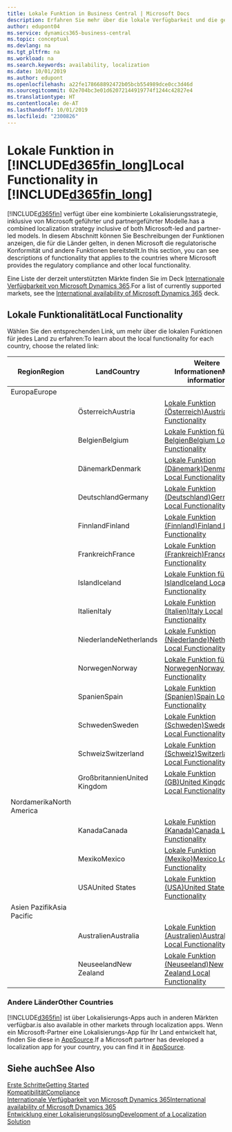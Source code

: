 ```yaml
---
title: Lokale Funktion in Business Central | Microsoft Docs
description: Erfahren Sie mehr über die lokale Verfügbarkeit und die gesetzliche Kompatibilität von Dynamics 365 Business Central.
author: edupont04
ms.service: dynamics365-business-central
ms.topic: conceptual
ms.devlang: na
ms.tgt_pltfrm: na
ms.workload: na
ms.search.keywords: availability, localization
ms.date: 10/01/2019
ms.author: edupont
ms.openlocfilehash: a22fe178668892472b05bcb554989dce0cc3d46d
ms.sourcegitcommit: 02e704bc3e01d62072144919774f1244c42827e4
ms.translationtype: HT
ms.contentlocale: de-AT
ms.lasthandoff: 10/01/2019
ms.locfileid: "2300826"
---
```

# <a name="local-functionality-in-included365fin_longincludesd365fin_long_mdmd"></a><span data-ttu-id="6dc4c-103">Lokale Funktion in [!INCLUDE[d365fin_long](includes/d365fin_long_md.md)]</span><span class="sxs-lookup"><span data-stu-id="6dc4c-103">Local Functionality in [!INCLUDE[d365fin_long](includes/d365fin_long_md.md)]</span></span>
[!INCLUDE[d365fin](includes/d365fin_md.md)] <span data-ttu-id="6dc4c-104">verfügt über eine kombinierte Lokalisierungsstrategie, inklusive von Microsoft geführter und partnergeführter Modelle.</span><span class="sxs-lookup"><span data-stu-id="6dc4c-104">has a combined localization strategy inclusive of both Microsoft-led and partner-led models.</span></span> <span data-ttu-id="6dc4c-105">In diesem Abschnitt können Sie Beschreibungen der Funktionen anzeigen, die für die Länder gelten, in denen Microsoft die regulatorische Konformität und andere Funktionen bereitstellt.</span><span class="sxs-lookup"><span data-stu-id="6dc4c-105">In this section, you can see descriptions of functionality that applies to the countries where Microsoft provides the regulatory compliance and other local functionality.</span></span>  

<span data-ttu-id="6dc4c-106">Eine Liste der derzeit unterstützten Märkte finden Sie im Deck [Internationale Verfügbarkeit von Microsoft Dynamics 365](https://docs.microsoft.com/en-us/dynamics365/get-started/availability).</span><span class="sxs-lookup"><span data-stu-id="6dc4c-106">For a list of currently supported markets, see the [International availability of Microsoft Dynamics 365](https://docs.microsoft.com/en-us/dynamics365/get-started/availability) deck.</span></span>  

## <a name="local-functionality"></a><span data-ttu-id="6dc4c-107">Lokale Funktionalität</span><span class="sxs-lookup"><span data-stu-id="6dc4c-107">Local Functionality</span></span>
<span data-ttu-id="6dc4c-108">Wählen Sie den entsprechenden Link, um mehr über die lokalen Funktionen für jedes Land zu erfahren:</span><span class="sxs-lookup"><span data-stu-id="6dc4c-108">To learn about the local functionality for each country, choose the related link:</span></span>

| <span data-ttu-id="6dc4c-109">Region</span><span class="sxs-lookup"><span data-stu-id="6dc4c-109">Region</span></span> | <span data-ttu-id="6dc4c-110">Land</span><span class="sxs-lookup"><span data-stu-id="6dc4c-110">Country</span></span> | <span data-ttu-id="6dc4c-111">Weitere Informationen</span><span class="sxs-lookup"><span data-stu-id="6dc4c-111">More information</span></span> |
| --- | --- |--- |
| <span data-ttu-id="6dc4c-112">Europa</span><span class="sxs-lookup"><span data-stu-id="6dc4c-112">Europe</span></span> |  | |
|        | <span data-ttu-id="6dc4c-113">Österreich</span><span class="sxs-lookup"><span data-stu-id="6dc4c-113">Austria</span></span> | [<span data-ttu-id="6dc4c-114">Lokale Funktion (Österreich)</span><span class="sxs-lookup"><span data-stu-id="6dc4c-114">Austria Local Functionality</span></span>](localfunctionality/austria/austria-local-functionality.md) |
|        | <span data-ttu-id="6dc4c-115">Belgien</span><span class="sxs-lookup"><span data-stu-id="6dc4c-115">Belgium</span></span> |  [<span data-ttu-id="6dc4c-116">Lokale Funktion für Belgien</span><span class="sxs-lookup"><span data-stu-id="6dc4c-116">Belgium Local Functionality</span></span>](localfunctionality/belgium/belgium-local-functionality.md) |
|        | <span data-ttu-id="6dc4c-117">Dänemark</span><span class="sxs-lookup"><span data-stu-id="6dc4c-117">Denmark</span></span> | [<span data-ttu-id="6dc4c-118">Lokale Funktion (Dänemark)</span><span class="sxs-lookup"><span data-stu-id="6dc4c-118">Denmark Local Functionality</span></span>](localfunctionality/denmark/denmark-local-functionality.md) |
|        | <span data-ttu-id="6dc4c-119">Deutschland</span><span class="sxs-lookup"><span data-stu-id="6dc4c-119">Germany</span></span> | [<span data-ttu-id="6dc4c-120">Lokale Funktion (Deutschland)</span><span class="sxs-lookup"><span data-stu-id="6dc4c-120">Germany Local Functionality</span></span>](localfunctionality/germany/germany-local-functionality.md) |
|        | <span data-ttu-id="6dc4c-121">Finnland</span><span class="sxs-lookup"><span data-stu-id="6dc4c-121">Finland</span></span> | [<span data-ttu-id="6dc4c-122">Lokale Funktion (Finnland)</span><span class="sxs-lookup"><span data-stu-id="6dc4c-122">Finland Local Functionality</span></span>](localfunctionality/finland/finland-local-functionality.md) |
|        | <span data-ttu-id="6dc4c-123">Frankreich</span><span class="sxs-lookup"><span data-stu-id="6dc4c-123">France</span></span> | [<span data-ttu-id="6dc4c-124">Lokale Funktion (Frankreich)</span><span class="sxs-lookup"><span data-stu-id="6dc4c-124">France Local Functionality</span></span>](localfunctionality/france/france-local-functionality.md) |
|        | <span data-ttu-id="6dc4c-125">Island</span><span class="sxs-lookup"><span data-stu-id="6dc4c-125">Iceland</span></span> | [<span data-ttu-id="6dc4c-126">Lokale Funktion für Island</span><span class="sxs-lookup"><span data-stu-id="6dc4c-126">Iceland Local Functionality</span></span>](localfunctionality/iceland/iceland-local-functionality.md) |
|        | <span data-ttu-id="6dc4c-127">Italien</span><span class="sxs-lookup"><span data-stu-id="6dc4c-127">Italy</span></span> | [<span data-ttu-id="6dc4c-128">Lokale Funktion (Italien)</span><span class="sxs-lookup"><span data-stu-id="6dc4c-128">Italy Local Functionality</span></span>](localfunctionality/italy/italy-local-functionality.md) |
|        | <span data-ttu-id="6dc4c-129">Niederlande</span><span class="sxs-lookup"><span data-stu-id="6dc4c-129">Netherlands</span></span> | [<span data-ttu-id="6dc4c-130">Lokale Funktion (Niederlande)</span><span class="sxs-lookup"><span data-stu-id="6dc4c-130">Netherlands Local Functionality</span></span>](localfunctionality/netherlands/netherlands-local-functionality.md) |
|        | <span data-ttu-id="6dc4c-131">Norwegen</span><span class="sxs-lookup"><span data-stu-id="6dc4c-131">Norway</span></span> | [<span data-ttu-id="6dc4c-132">Lokale Funktion für Norwegen</span><span class="sxs-lookup"><span data-stu-id="6dc4c-132">Norway Local Functionality</span></span>](localfunctionality/norway/norway-local-functionality.md) |
|        | <span data-ttu-id="6dc4c-133">Spanien</span><span class="sxs-lookup"><span data-stu-id="6dc4c-133">Spain</span></span> | [<span data-ttu-id="6dc4c-134">Lokale Funktion (Spanien)</span><span class="sxs-lookup"><span data-stu-id="6dc4c-134">Spain Local Functionality</span></span>](localfunctionality/spain/spain-local-functionality.md) |
|        | <span data-ttu-id="6dc4c-135">Schweden</span><span class="sxs-lookup"><span data-stu-id="6dc4c-135">Sweden</span></span> | [<span data-ttu-id="6dc4c-136">Lokale Funktion (Schweden)</span><span class="sxs-lookup"><span data-stu-id="6dc4c-136">Sweden Local Functionality</span></span>](localfunctionality/sweden/sweden-local-functionality.md) |
|        | <span data-ttu-id="6dc4c-137">Schweiz</span><span class="sxs-lookup"><span data-stu-id="6dc4c-137">Switzerland</span></span> | [<span data-ttu-id="6dc4c-138">Lokale Funktion (Schweiz)</span><span class="sxs-lookup"><span data-stu-id="6dc4c-138">Switzerland Local Functionality</span></span>](localfunctionality/switzerland/switzerland-local-functionality.md) |
|        | <span data-ttu-id="6dc4c-139">Großbritannien</span><span class="sxs-lookup"><span data-stu-id="6dc4c-139">United Kingdom</span></span> | [<span data-ttu-id="6dc4c-140">Lokale Funktion (GB)</span><span class="sxs-lookup"><span data-stu-id="6dc4c-140">United Kingdom Local Functionality</span></span>](localfunctionality/unitedkingdom/united-kingdom-local-functionality.md) |
| <span data-ttu-id="6dc4c-141">Nordamerika</span><span class="sxs-lookup"><span data-stu-id="6dc4c-141">North America</span></span> |       |  |
|        | <span data-ttu-id="6dc4c-142">Kanada</span><span class="sxs-lookup"><span data-stu-id="6dc4c-142">Canada</span></span>|[<span data-ttu-id="6dc4c-143">Lokale Funktion (Kanada)</span><span class="sxs-lookup"><span data-stu-id="6dc4c-143">Canada Local Functionality</span></span>](localfunctionality/canada/canada-local-functionality.md) |
|        | <span data-ttu-id="6dc4c-144">Mexiko</span><span class="sxs-lookup"><span data-stu-id="6dc4c-144">Mexico</span></span> | [<span data-ttu-id="6dc4c-145">Lokale Funktion (Mexiko)</span><span class="sxs-lookup"><span data-stu-id="6dc4c-145">Mexico Local Functionality</span></span>](localfunctionality/mexico/mexico-local-functionality.md) |
|        | <span data-ttu-id="6dc4c-146">USA</span><span class="sxs-lookup"><span data-stu-id="6dc4c-146">United States</span></span>|[<span data-ttu-id="6dc4c-147">Lokale Funktion (USA)</span><span class="sxs-lookup"><span data-stu-id="6dc4c-147">United States Local Functionality</span></span>](localfunctionality/unitedstates/united-states-local-functionality.md) |
| <span data-ttu-id="6dc4c-148">Asien Pazifik</span><span class="sxs-lookup"><span data-stu-id="6dc4c-148">Asia Pacific</span></span> |       |  |
|        | <span data-ttu-id="6dc4c-149">Australien</span><span class="sxs-lookup"><span data-stu-id="6dc4c-149">Australia</span></span> | [<span data-ttu-id="6dc4c-150">Lokale Funktion (Australien)</span><span class="sxs-lookup"><span data-stu-id="6dc4c-150">Australia Local Functionality</span></span>](localfunctionality/australia/australia-local-functionality.md) |
|        | <span data-ttu-id="6dc4c-151">Neuseeland</span><span class="sxs-lookup"><span data-stu-id="6dc4c-151">New Zealand</span></span> | [<span data-ttu-id="6dc4c-152">Lokale Funktion (Neuseeland)</span><span class="sxs-lookup"><span data-stu-id="6dc4c-152">New Zealand Local Functionality</span></span>](localfunctionality/newzealand/new-zealand-local-functionality.md) |

### <a name="other-countries"></a><span data-ttu-id="6dc4c-153">Andere Länder</span><span class="sxs-lookup"><span data-stu-id="6dc4c-153">Other Countries</span></span>
[!INCLUDE[d365fin](includes/d365fin_md.md)] <span data-ttu-id="6dc4c-154">ist über Lokalisierungs-Apps auch in anderen Märkten verfügbar.</span><span class="sxs-lookup"><span data-stu-id="6dc4c-154">is also available in other markets through localization apps.</span></span> <span data-ttu-id="6dc4c-155">Wenn ein Microsoft-Partner eine Lokalisierungs-App für Ihr Land entwickelt hat, finden Sie diese in [AppSource](https://appsource.microsoft.com/en-us/product/dynamics-365-business-central/).</span><span class="sxs-lookup"><span data-stu-id="6dc4c-155">If a Microsoft partner has developed a localization app for your country, you can find it in [AppSource](https://appsource.microsoft.com/en-us/product/dynamics-365-business-central/).</span></span>

## <a name="see-also"></a><span data-ttu-id="6dc4c-156">Siehe auch</span><span class="sxs-lookup"><span data-stu-id="6dc4c-156">See Also</span></span>
[<span data-ttu-id="6dc4c-157">Erste Schritte</span><span class="sxs-lookup"><span data-stu-id="6dc4c-157">Getting Started</span></span>](product-get-started.md)  
[<span data-ttu-id="6dc4c-158">Kompatibilität</span><span class="sxs-lookup"><span data-stu-id="6dc4c-158">Compliance</span></span>](compliance/compliance-overview.md)  
[<span data-ttu-id="6dc4c-159">Internationale Verfügbarkeit von Microsoft Dynamics 365</span><span class="sxs-lookup"><span data-stu-id="6dc4c-159">International availability of Microsoft Dynamics 365</span></span>](https://docs.microsoft.com/en-us/dynamics365/get-started/availability)  
[<span data-ttu-id="6dc4c-160">Entwicklung einer Lokalisierungslösung</span><span class="sxs-lookup"><span data-stu-id="6dc4c-160">Development of a Localization Solution</span></span>](/dynamics365/business-central/dev-itpro/developer/readiness/readiness-develop-localization)  
